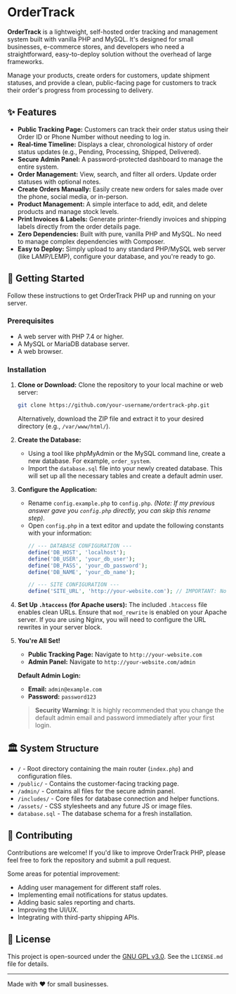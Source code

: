 # OrderTrack

 <!-- Screenshot -->

**OrderTrack** is a lightweight, self-hosted order tracking and management system built with vanilla PHP and MySQL. It's designed for small businesses, e-commerce stores, and developers who need a straightforward, easy-to-deploy solution without the overhead of large frameworks.

Manage your products, create orders for customers, update shipment statuses, and provide a clean, public-facing page for customers to track their order's progress from processing to delivery.

## ✨ Features

*   **Public Tracking Page:** Customers can track their order status using their Order ID or Phone Number without needing to log in.
*   **Real-time Timeline:** Displays a clear, chronological history of order status updates (e.g., Pending, Processing, Shipped, Delivered).
*   **Secure Admin Panel:** A password-protected dashboard to manage the entire system.
*   **Order Management:** View, search, and filter all orders. Update order statuses with optional notes.
*   **Create Orders Manually:** Easily create new orders for sales made over the phone, social media, or in-person.
*   **Product Management:** A simple interface to add, edit, and delete products and manage stock levels.
*   **Print Invoices & Labels:** Generate printer-friendly invoices and shipping labels directly from the order details page.
*   **Zero Dependencies:** Built with pure, vanilla PHP and MySQL. No need to manage complex dependencies with Composer.
*   **Easy to Deploy:** Simply upload to any standard PHP/MySQL web server (like LAMP/LEMP), configure your database, and you're ready to go.

## 🚀 Getting Started

Follow these instructions to get OrderTrack PHP up and running on your server.

### Prerequisites

*   A web server with PHP 7.4 or higher.
*   A MySQL or MariaDB database server.
*   A web browser.

### Installation

1.  **Clone or Download:**
    Clone the repository to your local machine or web server:
    ```bash
    git clone https://github.com/your-username/ordertrack-php.git
    ```
    Alternatively, download the ZIP file and extract it to your desired directory (e.g., `/var/www/html/`).

2.  **Create the Database:**
    - Using a tool like phpMyAdmin or the MySQL command line, create a new database. For example, `order_system`.
    - Import the `database.sql` file into your newly created database. This will set up all the necessary tables and create a default admin user.

3.  **Configure the Application:**
    - Rename `config.example.php` to `config.php`. *(Note: If my previous answer gave you `config.php` directly, you can skip this rename step)*.
    - Open `config.php` in a text editor and update the following constants with your information:
      ```php
      // --- DATABASE CONFIGURATION ---
      define('DB_HOST', 'localhost');
      define('DB_USER', 'your_db_user');
      define('DB_PASS', 'your_db_password');
      define('DB_NAME', 'your_db_name');

      // --- SITE CONFIGURATION ---
      define('SITE_URL', 'http://your-website.com'); // IMPORTANT: No trailing slash
      ```

4.  **Set Up `.htaccess` (for Apache users):**
    The included `.htaccess` file enables clean URLs. Ensure that `mod_rewrite` is enabled on your Apache server. If you are using Nginx, you will need to configure the URL rewrites in your server block.

5.  **You're All Set!**
    - **Public Tracking Page:** Navigate to `http://your-website.com`
    - **Admin Panel:** Navigate to `http://your-website.com/admin`

    **Default Admin Login:**
    - **Email:** `admin@example.com`
    - **Password:** `password123`

    > **Security Warning:** It is highly recommended that you change the default admin email and password immediately after your first login.

## 🏛️ System Structure

*   `/` - Root directory containing the main router (`index.php`) and configuration files.
*   `/public/` - Contains the customer-facing tracking page.
*   `/admin/` - Contains all files for the secure admin panel.
*   `/includes/` - Core files for database connection and helper functions.
*   `/assets/` - CSS stylesheets and any future JS or image files.
*   `database.sql` - The database schema for a fresh installation.

## 🤝 Contributing

Contributions are welcome! If you'd like to improve OrderTrack PHP, please feel free to fork the repository and submit a pull request.

Some areas for potential improvement:
*   Adding user management for different staff roles.
*   Implementing email notifications for status updates.
*   Adding basic sales reporting and charts.
*   Improving the UI/UX.
*   Integrating with third-party shipping APIs.

## 📄 License

This project is open-sourced under the [GNU GPL v3.0](LICENSE.md). See the `LICENSE.md` file for details.

---
Made with ❤️ for small businesses.
